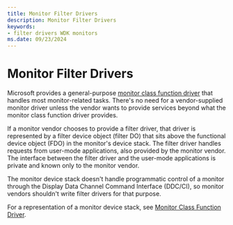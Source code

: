 ```yaml
---
title: Monitor Filter Drivers
description: Monitor Filter Drivers
keywords:
- filter drivers WDK monitors
ms.date: 09/23/2024
---
```


# Monitor Filter Drivers

Microsoft provides a general-purpose [monitor class function driver](monitor-class-function-driver.md) that handles most monitor-related tasks. There's no need for a vendor-supplied monitor driver unless the vendor wants to provide services beyond what the monitor class function driver provides.

If a monitor vendor chooses to provide a filter driver, that driver is represented by a filter device object (filter DO) that sits above the functional device object (FDO) in the monitor's device stack. The filter driver handles requests from user-mode applications, also provided by the monitor vendor. The interface between the filter driver and the user-mode applications is private and known only to the monitor vendor.

The monitor device stack doesn't handle programmatic control of a monitor through the Display Data Channel Command Interface (DDC/CI), so monitor vendors shouldn't write filter drivers for that purpose.

For a representation of a monitor device stack, see [Monitor Class Function Driver](monitor-class-function-driver.md).
